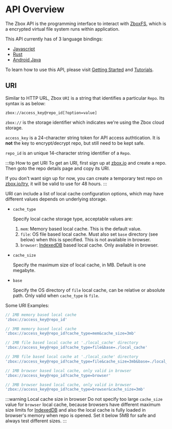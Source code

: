 # API Overview

The Zbox API is the programming interface to interact with [ZboxFS], which is a
encrypted virtual file system runs within application.

This API currently has of 3 language bindings:

- [Javascript](javascript.md)
- [Rust](rust.md)
- [Android Java](android.md)

To learn how to use this API, please visit [Getting Started](../getting-started)
and [Tutorials](../tutorials).

## URI

Similar to HTTP URL, Zbox `URI` is a string that identifies a particular `Repo`.
Its syntax is as below:

```
zbox://access_key@repo_id[?option=value]
```

`zbox://` is the storage identifier which indicates we're using the Zbox cloud
storage.

`access_key` is a 24-character string token for API access authtication. It
is **not** the key to encrypt/decrypt repo, but still need to be kept safe.

`repo_id` is an unique 14-character string identifier of a `Repo`.

:::tip How to get URI
To get an URI, first sign up at [zbox.io](https://console.zbox.io/signup) and
create a repo. Then goto the repo details page and copy its URI.

If you don't want sign up for now, you can create a temporary test repo on
[zbox.io/try](https://zbox.io/try/), it will be valid to use for 48 hours.
:::

URI can include a list of local cache configuration options, which may have
different values depends on underlying storage.

- `cache_type`

  Specify local cache storage type, acceptable values are:

  1. `mem`: Memory based local cache. This is the default value.
  2. `file`: OS file based local cache. Must also set `base` directory (see
      below) when this is specified. This is not available in browser.
  3. `browser`: [IndexedDB] based local cache. Only available in browser.

- `cache_size`

  Specify the maximum size of local cache, in MB. Default is one megabyte.

- `base`

  Specify the OS directory of `file` local cache, can be relative or absolute
  path. Only valid when `cache_type` is `file`.

Some URI Examples:

```js
// 1MB memory based local cache
'zbox://access_key@repo_id'

// 3MB memory based local cache
'zbox://access_key@repo_id?cache_type=mem&cache_size=3mb'

// 1MB file based local cache at './local_cache' directory
'zbox://access_key@repo_id?cache_type=file&base=./local_cache'

// 3MB file based local cache at './local_cache' directory
'zbox://access_key@repo_id?cache_type=file&cache_size=3mb&base=./local_cache'

// 1MB browser based local cache, only valid in browser
'zbox://access_key@repo_id?cache_type=browser'

// 3MB browser based local cache, only valid in browser
'zbox://access_key@repo_id?cache_type=browser&cache_size=3mb'
```

:::warning Local cache size in browser
Do not specify too large `cache_size` value for `browser` local cache, because
browsers have different maximum size limits for [IndexedDB] and also the local
cache is fully loaded in browser's memory when repo is opened. Set it below 5MB
for safe and always test different sizes.
:::

[ZboxFS]: https://zbox.io/fs/
[IndexedDB]: https://developer.mozilla.org/en-US/docs/Web/API/IndexedDB_API
